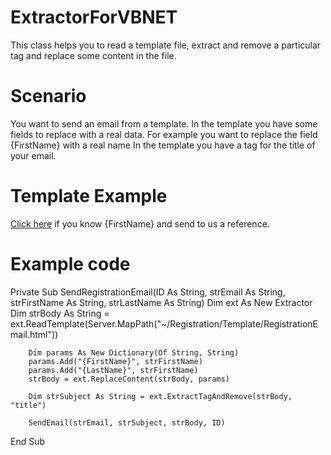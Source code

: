 # ExtractorForVBNET

This class helps you to read a template file, extract and remove a particular tag and replace some content in the file.

Scenario
========
You want to send an email from a template. In the template you have some fields to replace with a real data.
For example you want to replace the field {FirstName} with a real name
In the template you have a tag for the title of your email.

Template Example
================
<title>Do you know {FirstName} {LastName}?</title>
<a href="mailto:enrico@westhill.co.uk?subject=Yes, i know {RefereeFirstName} {RefereeLastName}&body=Hi, my reference for {FirstName} is...">
Click here</a> if you know {FirstName} and send to us a reference.

# Example code
Private Sub SendRegistrationEmail(ID As String, strEmail As String, strFirstName As String, strLastName As String)
        Dim ext As New Extractor
        Dim strBody As String = ext.ReadTemplate(Server.MapPath("~/Registration/Template/RegistrationEmail.html"))

        Dim params As New Dictionary(Of String, String)
        params.Add("{FirstName}", strFirstName)
        params.Add("{LastName}", strFirstName)
        strBody = ext.ReplaceContent(strBody, params)

        Dim strSubject As String = ext.ExtractTagAndRemove(strBody, "title")

        SendEmail(strEmail, strSubject, strBody, ID)
End Sub
